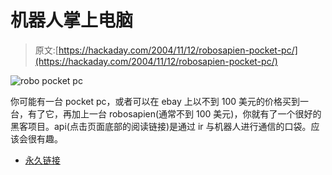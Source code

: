# 机器人掌上电脑

> 原文:[https://hackaday.com/2004/11/12/robosapien-pocket-pc/](https://hackaday.com/2004/11/12/robosapien-pocket-pc/)

![robo pocket pc](img/c0df1db5cd622c9fd0e72e3c75bae1f3.png)

你可能有一台 pocket pc，或者可以在 ebay 上以不到 100 美元的价格买到一台，有了它，再加上一台 robosapien(通常不到 100 美元)，你就有了一个很好的黑客项目。api(点击页面底部的阅读链接)是通过 ir 与机器人进行通信的口袋。应该会很有趣。

*   [永久链接](http://www.informatik.uni-freiburg.de/~nimbro/media.html)